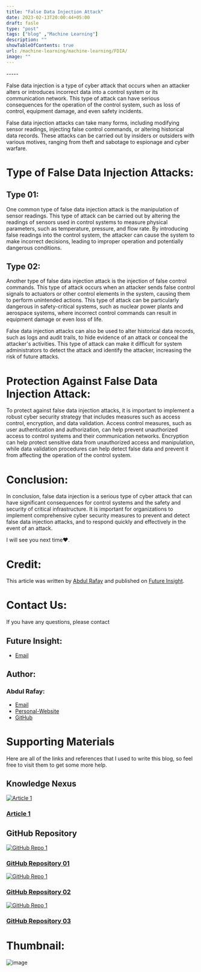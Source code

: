 ```yaml
---
title: "False Data Injection Attack"
date: 2023-02-13T20:00:44+05:00
draft: fasle
type: "post"
tags: ["blog" ,"Machine Learning"]
description: ""
showTableOfContents: true
url: /machine-learning/machine-learning/FDIA/
image: ""
---
```

<link rel="stylesheet" href="/css/reference-content/reference-content.css">
-----

False data injection is a type of cyber attack that occurs when an attacker alters or introduces incorrect data into a control system or its communication network. This type of attack can have serious consequences for the operation of the control system, such as loss of control, equipment damage, and even safety incidents.

False data injection attacks can take many forms, including modifying sensor readings, injecting false control commands, or altering historical data records. These attacks can be carried out by insiders or outsiders with various motives, ranging from theft and sabotage to espionage and cyber warfare.

# Type of False Data Injection Attacks:
## Type 01:
One common type of false data injection attack is the manipulation of sensor readings. This type of attack can be carried out by altering the readings of sensors used in control systems to measure physical parameters, such as temperature, pressure, and flow rate. By introducing false readings into the control system, the attacker can cause the system to make incorrect decisions, leading to improper operation and potentially dangerous conditions.

## Type 02:
Another type of false data injection attack is the injection of false control commands. This type of attack occurs when an attacker sends false control signals to actuators or other control elements in the system, causing them to perform unintended actions. This type of attack can be particularly dangerous in safety-critical systems, such as nuclear power plants and aerospace systems, where incorrect control commands can result in equipment damage or even loss of life.

False data injection attacks can also be used to alter historical data records, such as logs and audit trails, to hide evidence of an attack or conceal the attacker's activities. This type of attack can make it difficult for system administrators to detect the attack and identify the attacker, increasing the risk of future attacks.

# Protection Against False Data Injection Attack:
To protect against false data injection attacks, it is important to implement a robust cyber security strategy that includes measures such as access control, encryption, and data validation. Access control measures, such as user authentication and authorization, can help prevent unauthorized access to control systems and their communication networks. Encryption can help protect sensitive data from unauthorized access and manipulation, while data validation procedures can help detect false data and prevent it from affecting the operation of the control system.

# Conclusion:
In conclusion, false data injection is a serious type of cyber attack that can have significant consequences for control systems and the safety and security of critical infrastructure. It is important for organizations to implement comprehensive cyber security measures to prevent and detect false data injection attacks, and to respond quickly and effectively in the event of an attack.

I will see you next time❤️.

# Credit:
This article was written by [Abdul Rafay](https://rafay99.info) and published on [Future Insight](https://futureinsight.blog).

# Contact Us: 
If you have any questions, please contact
## Future Insight:
- [Email](mailto:fututeinsight@gmail.com)
## Author:
### Abdul Rafay:
- [Email](mailto:99marafay@gmail.com)
- [Personal-Website](/author)
- [GitHub](github.com/rafay99-epic) 



# Supporting Materials
Here are all of the links and references that I used to write this blog, so feel free to visit them to get some more help.
## Knowledge Nexus
<div class="cards-container">
  <a class="card" href="https://crashtest-security.com/false-data-injection-attack/">
    <img src="/images/content-icons/19197011.jpg" alt="Article 1">
    <h3 class="title">Article 1</h3>
  </a>
</div>

## GitHub Repository
<div class="cards-container">
  <a class="card" href="https://github.com/wsyCUHK/WSYCUHK_FDIA">
    <img src="/images/content-icons/Github-Logo.png" alt="GitHub Repo 1">
    <h3 class="title">GitHub Repository 01</h3>
  </a>

  <a class="card" href="https://github.com/dependable-cps/FDIA-PdM">
    <img src="/images/content-icons/Github-Logo.png" alt="GitHub Repo 1">
    <h3 class="title">GitHub Repository 02</h3>
  </a>

  <a class="card" href="https://github.com/urwithajit9/FDIA-classification">
    <img src="/images/content-icons/Github-Logo.png" alt="GitHub Repo 1">
    <h3 class="title">GitHub Repository 03</h3>
  </a>
</div>

# Thumbnail:
![image](/images/2023/Machine-Learning/FDIA/False-Data-Injection-Attack.png)

